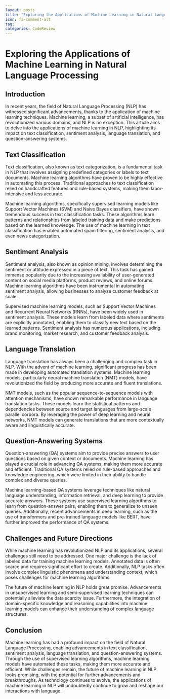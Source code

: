 ```yaml
---
layout: posts
title: "Exploring the Applications of Machine Learning in Natural Language Processing"
icon: fa-comment-alt
tag:      
categories: CodeReview
---
```



# Exploring the Applications of Machine Learning in Natural Language Processing

## Introduction

In recent years, the field of Natural Language Processing (NLP) has witnessed significant advancements, thanks to the application of machine learning techniques. Machine learning, a subset of artificial intelligence, has revolutionized various domains, and NLP is no exception. This article aims to delve into the applications of machine learning in NLP, highlighting its impact on text classification, sentiment analysis, language translation, and question-answering systems.

## Text Classification

Text classification, also known as text categorization, is a fundamental task in NLP that involves assigning predefined categories or labels to text documents. Machine learning algorithms have proven to be highly effective in automating this process. Traditional approaches to text classification relied on handcrafted features and rule-based systems, making them labor-intensive and less accurate.

Machine learning algorithms, specifically supervised learning models like Support Vector Machines (SVM) and Naive Bayes classifiers, have shown tremendous success in text classification tasks. These algorithms learn patterns and relationships from labeled training data and make predictions based on the learned knowledge. The use of machine learning in text classification has enabled automated spam filtering, sentiment analysis, and even news categorization.

## Sentiment Analysis

Sentiment analysis, also known as opinion mining, involves determining the sentiment or attitude expressed in a piece of text. This task has gained immense popularity due to the increasing availability of user-generated content on social media platforms, product reviews, and online forums. Machine learning algorithms have been instrumental in automating sentiment analysis, allowing businesses to analyze customer feedback at scale.

Supervised machine learning models, such as Support Vector Machines and Recurrent Neural Networks (RNNs), have been widely used in sentiment analysis. These models learn from labeled data where sentiments are explicitly annotated, enabling them to classify new text based on the learned patterns. Sentiment analysis has numerous applications, including brand monitoring, market research, and customer feedback analysis.

## Language Translation

Language translation has always been a challenging and complex task in NLP. With the advent of machine learning, significant progress has been made in developing automated translation systems. Machine learning models, particularly neural machine translation (NMT) models, have revolutionized the field by producing more accurate and fluent translations.

NMT models, such as the popular sequence-to-sequence models with attention mechanisms, have shown remarkable performance in language translation tasks. These models learn the statistical patterns and dependencies between source and target languages from large-scale parallel corpora. By leveraging the power of deep learning and neural networks, NMT models can generate translations that are more contextually aware and linguistically accurate.

## Question-Answering Systems

Question-answering (QA) systems aim to provide precise answers to user questions based on given context or documents. Machine learning has played a crucial role in advancing QA systems, making them more accurate and efficient. Traditional QA systems relied on rule-based approaches and knowledge engineering, which were limited in their ability to handle complex and diverse queries.

Machine learning-based QA systems leverage techniques like natural language understanding, information retrieval, and deep learning to provide accurate answers. These systems use supervised learning algorithms to learn from question-answer pairs, enabling them to generalize to unseen queries. Additionally, recent advancements in deep learning, such as the use of transformers and pre-trained language models like BERT, have further improved the performance of QA systems.

## Challenges and Future Directions

While machine learning has revolutionized NLP and its applications, several challenges still need to be addressed. One major challenge is the lack of labeled data for training machine learning models. Annotated data is often scarce and requires significant effort to create. Additionally, NLP tasks often involve complex linguistic phenomena and understanding context, which poses challenges for machine learning algorithms.

The future of machine learning in NLP holds great promise. Advancements in unsupervised learning and semi-supervised learning techniques can potentially alleviate the data scarcity issue. Furthermore, the integration of domain-specific knowledge and reasoning capabilities into machine learning models can enhance their understanding of complex language structures.

## Conclusion

Machine learning has had a profound impact on the field of Natural Language Processing, enabling advancements in text classification, sentiment analysis, language translation, and question-answering systems. Through the use of supervised learning algorithms, machine learning models have automated these tasks, making them more accurate and efficient. While challenges remain, the future of machine learning in NLP looks promising, with the potential for further advancements and breakthroughs. As technology continues to evolve, the applications of machine learning in NLP will undoubtedly continue to grow and reshape our interactions with language.